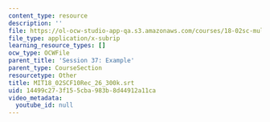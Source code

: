 ```yaml
---
content_type: resource
description: ''
file: https://ol-ocw-studio-app-qa.s3.amazonaws.com/courses/18-02sc-multivariable-calculus-fall-2010/14499c273f155cba983b8d44912a11ca_MIT18_02SCF10Rec_26_300k.vtt
file_type: application/x-subrip
learning_resource_types: []
ocw_type: OCWFile
parent_title: 'Session 37: Example'
parent_type: CourseSection
resourcetype: Other
title: MIT18_02SCF10Rec_26_300k.srt
uid: 14499c27-3f15-5cba-983b-8d44912a11ca
video_metadata:
  youtube_id: null
---
```

